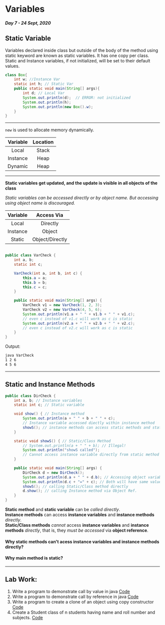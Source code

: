 # Variables

##### Day 7 - 24 Sept, 2020

## Static Variable

Variables declared inside class but outside of the body of the method using static keyword are known as static variables. It has one copy per class.  
Static and Instance variables, if not initialized, will be set to their default values.

```java
class Box{
    int w; //Instance Var
    static int h; // Static Var
    public static void main(String[] args){
        int d; // Local Var
        System.out.println(d);  // ERROR: not initialized
        System.out.println(h);
        System.out.println(new Box().w);
    }
}
```

---

`new` is used to allocate memory dynamically.

| Variable | Location |
| :------: | :------: |
|  Local   |  Stack   |
| Instance |   Heap   |
| Dynamic  |   Heap   |

---

**Static variables get updated, and the update is visible in all objects of the class**

_Static variables can be accessed directly or by object name. But accessing using object name is discouraged._

| Variable |   Access Via    |
| :------: | :-------------: |
|  Local   |    Directly     |
| Instance |     Object      |
|  Static  | Object/Directly |

```java

public class VarCheck {
    int a, b;
    static int c;

    VarCheck(int a, int b, int c) {
        this.a = a;
        this.b = b;
        this.c = c;
    }

    public static void main(String[] args) {
        VarCheck v1 = new VarCheck(1, 2, 3);
        VarCheck v2 = new VarCheck(4, 5, 6);
        System.out.println(v1.a + " " + v1.b + " " + v1.c);
        // even c instead of v1.c will work as c is static
        System.out.println(v2.a + " " + v2.b + " " + v2.c);
        // even c instead of v2.c will work as c is static
    }
}

```

Output:

```bash
java VarCheck
1 2 6
4 5 6
```

---

## Static and Instance Methods

```java
public class DirCheck {
    int a, b; // Instance variables
    static int c; // Static variable

    void show() { // Instance method
        System.out.println(a + " " + b + " " + c);
        // Instance variable accessed diectly within instance method
        showS(); // instance methods can access static methods and static variables
    }

    static void showS() { // Static/Class Method
        // System.out.println(a + " " + b); // Illegal!
        System.out.println("showS called");
        // Cannot access instance variable directly from static method
    }

    public static void main(String[] args) {
        DirCheck d = new DirCheck();
        System.out.println(d.a + " " + d.b); // Accessing object variables
        System.out.println(d.c + "=" + c); // Both will have same value as c is static var.
        showS(); // calling Static/Class method directly
        d.show(); // calling Instance method via Object Ref.
    }
}
```

**Static method** and **static variable** can be _called directly_.  
**Instance methods** can access **instance variables** and **instance methods** _directly_.  
**Static/Class methods** _cannot_ access **instance variables** and **instance methods** _directly_, that is, they _must be accessed_ via **object reference**.

#### Why static methods can't acess instance variables and instance methods directly?

#### Why main method is static?

---

## Lab Work:

1. Write a program to demonstrate call by value in java [Code](../codes/CallByValue.java)
2. Write a program to demonstrate call by reference in java [Code](../codes/CallByReference.java)
3. Write a program to create a clone of an object using copy constructor [Code](../codes/CopyConstructor.java)
4. Create a Student class of n students having name and roll number and subjects. [Code](../codes/ClassRoom.java)
